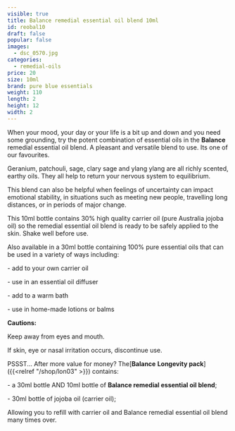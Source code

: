 ```yaml
---
visible: true
title: Balance remedial essential oil blend 10ml
id: reobal10
draft: false
popular: false
images:
  - dsc_0570.jpg
categories:
  - remedial-oils
price: 20
size: 10ml
brand: pure blue essentials
weight: 110
length: 2
height: 12
width: 2
---
```

When your mood, your day or your life is a bit up and down and you need some grounding, try the potent combination of essential oils in the **Balance** remedial essential oil blend.  A pleasant and versatile blend to use.  Its one of our favourites.

Geranium, patchouli, sage, clary sage and ylang ylang are all richly scented, earthy oils. They all help to return your nervous system to equilibrium. 

This blend can also be helpful when feelings of uncertainty can impact emotional stability, in situations such as meeting new people, travelling long distances, or in periods of major change.

This 10ml bottle contains 30% high quality carrier oil (pure Australia jojoba oil) so the remedial essential oil blend is ready to be safely applied to the skin. Shake well before use.

Also available in a 30ml bottle containing 100% pure essential oils that can be used in a variety of ways including:

\- add to your own carrier oil

\- use in an essential oil diffuser

\- add to a warm bath

\- use in home-made lotions or balms

**Cautions:**

Keep away from eyes and mouth.

If skin, eye or nasal irritation occurs, discontinue use.



PSSST... After more value for money? The[**Balance** **Longevity pack**]({{<relref "/shop/lon03" >}}) contains:

\- a 30ml bottle AND 10ml bottle of **Balance remedial essential oil blend**;

\- 30ml bottle of jojoba oil (carrier oil);

Allowing you to refill with carrier oil and Balance remedial essential oil blend many times over.